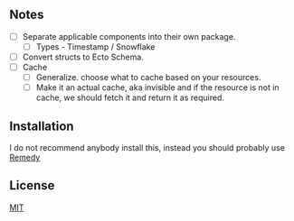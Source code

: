 ## Notes

- [ ] Separate applicable components into their own package.
  - [ ] Types - Timestamp / Snowflake
- [ ] Convert structs to Ecto Schema.
- [ ] Cache
  - [ ] Generalize. choose what to cache based on your resources.
  - [ ] Make it an actual cache, aka invisible and if the resource is not in cache, we should fetch it and return it as required.

## Installation

I do not recommend anybody install this, instead you should probably use [Remedy](https://github.com/bdanklin/remedy)

## License
[MIT](https://opensource.org/licenses/MIT)
